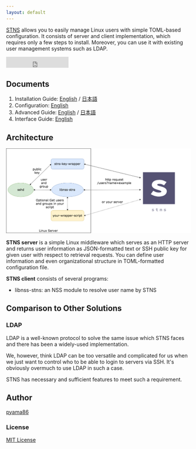 ```yaml
---
layout: default
---
```


[STNS](https://github.com/STNS/STNS) allows you to easily manage Linux users with simple TOML-based configuration. It consists of server and client implementation, which requires only a few steps to install. Moreover, you can use it with existing user management systems such as LDAP.

<iframe src="https://ghbtns.com/github-btn.html?user=STNS&amp;repo=STNS&amp;type=watch&amp;count=true&amp;size=large" allowtransparency="true" frameborder="0" scrolling="0" width="170" height="30"></iframe><br/>

## Documents

1. Installation Guide: [English](/en/install) / [日本語](/ja/install)
2. Configuration: [English](/en/configuration)
3. Advanced Guide: [English](/en/advanced) / [日本語](/ja/advanced)
2. Interface Guide: [English](/en/interface)

## Architecture

![STNS Architecture](/images/stns-architecture.png)

**STNS server** is a simple Linux middleware which serves as an HTTP server and returns user information as JSON-formatted text or SSH public key for given user with respect to retrieval requests. You can define user information and even organizational structure in TOML-formatted configuration file.

**STNS client** consists of several programs:

* libnss-stns: an NSS module to resolve user name by STNS

## Comparison to Other Solutions

### LDAP

LDAP is a well-known protocol to solve the same issue which STNS faces and there has been a widely-used implementation.

We, however, think LDAP can be too versatile and complicated for us when we just want to control who to be able to login to servers via SSH. It's obviously overmuch to use LDAP in such a case.

STNS has necessary and sufficient features to meet such a requirement.

## Author

[pyama86](https://github.com/pyama86)

### License

[MIT License](https://github.com/STNS/STNS/blob/master/LICENSE)
